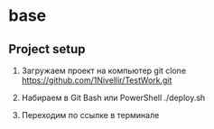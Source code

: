 # base

## Project setup

1. Загружаем проект на компьютер git clone https://github.com/1Nivellir/TestWork.git

2. Набираем в Git Bash или PowerShell ./deploy.sh

3. Переходим по ссылке в терминале
